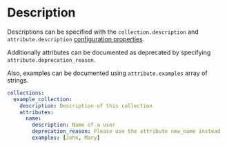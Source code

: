 # Description

Descriptions can be specified with the `collection.description` and
`attribute.description` [configuration properties](configuration.md#properties).

Additionally attributes can be documented as deprecated by specifying
`attribute.deprecation_reason`.

Also, examples can be documented using `attribute.examples` array of strings.

```yml
collections:
  example_collection:
    description: Description of this collection
    attributes:
      name:
        description: Name of a user
        deprecation_reason: Please use the attribute new_name instead
        examples: [John, Mary]
```

